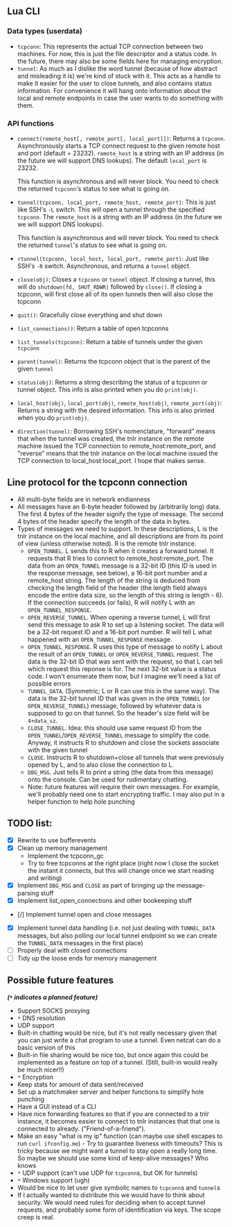 ## Lua CLI

### Data types (userdata)
  - `tcpconn`: This represents the actual TCP connection between
    two machines. For now, this is just the file descriptor and
    a status code. In the future, there may also be some fields
    here for managing encryption.
  - `tunnel`: As much as I dislike the word tunnel (because of how
    abstract and misleading it is) we're kind of stuck with it.
    This acts as a handle to make it easier for the user to close 
    tunnels, and also contains status information. For convenience
    it will hang onto information about the local and remote 
    endpoints in case the user wants to do something with them.

### API functions

  - `connect(remote_host[, remote_port[, local_port]])`: Returns
    a `tcpconn`. Asynchronously starts a TCP connect request to the
    given remote host and port (default = 23232). `remote_host` is
    a string with an IP address (in the future we will support
    DNS lookups). The default `local_port` is 23232.
    
    This function is asynchronous and will never block. You need to
    check the returned `tcpconn`'s status to see what is going on.
    
  - `tunnel(tcpconn, local_port, remote_host, remote_port)`: This is 
    just like SSH's `-L` switch. This will open a tunnel through the 
    specified `tcpconn`. The `remote_host` is a string with an IP address 
    (in the future we we will support DNS lookups).
    
    This function is asynchronous and will never block. You need to
    check the returned `tunnel`'s status to see what is going on.
    
  - `rtunnel(tcpconn, local_host, local_port, remote_port)`: Just like 
    SSH's `-R` switch. Asynchronous, and returns a `tunnel` object.
    
  - `close(obj)`: Closes a `tcpconn` or `tunnel` object. If closing a tunnel,
    this will do `shutdown(fd, SHUT_RDWR)` followed by `close()`. If closing
    a tcpconn, will first close all of its open tunnels then will also
    close the tcpconn
    
  - `quit()`: Gracefully close everything and shut down

  - `list_connections()`: Return a table of open tcpconns
    
  - `list_tunnels(tcpconn)`: Return a table of tunnels under the given
    `tcpconn`
    
  - `parent(tunnel)`: Returns the tcpconn object that is the parent of
    the given `tunnel`
    
  - `status(obj)`: Returns a string describing the status of a 
    tcpconn or tunnel object. This info is also printed when you
    do `print(obj)`.
    
  - `local_host(obj)`, `local_port(obj)`, `remote_host(obj)`, `remote_port(obj)`:
    Returns a string with the desired information. This info is also
    printed when you do `print(obj)`.
    
  - `direction(tunnel)`: Borrowing SSH's nomenclature, "forward" means 
    that when the tunnel was created, the tnlr instance on the remote
    machine issued the TCP connection to remote_host:remote_port, and
    "reverse" means that the tnlr instance on the local machine issued
    the TCP connection to local_host:local_port. I hope that makes sense.

## Line protocol for the tcpconn connection
  - All multi-byte fields are in network endianness
  - All messages have an 8-byte header followed by (arbitrarily long) data.
    The first 4 bytes of the header signify the type of message. The
    second 4 bytes of the header specify the length of the data in bytes.
  - Types of messages we need to support. In these descriptions, L is the
    tnlr instance on the local machine, and all descriptions are from its
    point of view (unless otherwise noted). R is the remote tnlr instance.
    - `OPEN_TUNNEL`. L sends this to R when it creates a forward tunnel. It
      requests that R tries to connect to remote_host:remote_port. The data
      from an `OPEN_TUNNEL` message is a 32-bit ID (this ID is used in the
      response message, see below), a 16-bit port number and a remote_host 
      string. The length of the string is deduced from checking the length 
      field of the header (the length field always encode the entire data
      size, so the length of this string is length - 6). If the connection
      succeeds (or fails), R will notify L with an `OPEN_TUNNEL_RESPONSE`.
    - `OPEN_REVERSE_TUNNEL`. When opening a reverse tunnel, L will first send
      this message to ask R to set up a listening socket. The data will be a
      32-bit request ID and a 16-bit port number. R will tell L what happened
      with an `OPEN_TUNNEL_RESPONSE` message.
    - `OPEN_TUNNEL_RESPONSE`. R uses this type of message to notify L about
      the result of an `OPEN_TUNNEL` or `OPEN_REVERSE_TUNNEL` request. The
      data is the 32-bit ID that was sent with the request, so that L can tell 
      which request this reponse is for. The next 32-bit value is a status 
      code. I won't enumerate them now, but I imagine we'll need a list of 
      possible errors
    - `TUNNEL_DATA`. (Symmetric; L or R can use this in the same way). The
      data is the 32-bit tunnel ID that was given in the `OPEN_TUNNEL` (or
      `OPEN_REVERSE_TUNNEL`) message, followed by whatever data is supposed
      to go on that tunnel. So the header's size field will be `4+data_sz`.
    - `CLOSE_TUNNEL`. Idea: this should use same request ID from the 
      `OPEN_TUNNEL`/`OPEN_REVERSE_TUNNEL` message to simplify the code. Anyway,
      it instructs R to shutdown and close the sockets associate with the 
      given tunnel
    - `CLOSE`. Instructs R to shutdown+close all tunnels that were previosuly
      opened by L, and to also close the connection to L.
    - `DBG_MSG`. Just tells R to print a string (the data from this message) 
      onto the console. Can be used for rudimentary chatting.
    - Note: future features will require their own messages. For example, we'll
      probably need one to start encrypting traffic. I may also put in a helper
      function to help hole punching

## TODO list:
- [x] Rewrite to use bufferevents
- [x] Clean up memory management
    - Implement the tcpconn_gc
    - Try to free tcpconns at the right place (right now I close the
      socket the instant it connects, but this will change once we
      start reading and writing)
- [x] Implement `DBG_MSG` and `CLOSE` as part of bringing up the message-parsing stuff
- [x] Implement list_open_connections and other bookeeping stuff
- [/] Implement tunnel open and close messages
- [x] Implement tunnel data handling (i.e. not just dealing with
      `TUNNEL_DATA` messages, but also polling our local tunnel endpoint
      so we can create the `TUNNEL_DATA` messages in the first place)
- [ ] Properly deal with closed connections
- [ ] Tidy up the loose ends for memory management

## Possible future features
_**(`*` indicates a planned feature)**_
  - Support SOCKS proxying
  - `*` DNS resolution
  - UDP support
  - Built-in chatting would be nice, but it's not really necessary
    given that you can just write a chat program to use a tunnel.
    Even netcat can do a basic version of this
  - Built-in file sharing would be nice too, but once again this 
    could be implemented as a feature on top of a tunnel. (Still, 
    built-in would really be much nicer!!)
  - `*` Encryption
  - Keep stats for amount of data sent/received
  - Set up a matchmaker server and helper functions to simplify 
    hole punching
  - Have a GUI instead of a CLI
  - Have nice forwarding features so that if you are connected to
    a tnlr instance, it becomes easier to connect to tnlr instances
    that that one is connected to already. ("Friend-of-a-friend").
  - Make an easy "what is my ip" function (can maybe use shell escapes
    to run `curl ifconfig.me`)
  - Try to guarantee liveness with timeouts? This is tricky because we might
    want a tunnel to stay open a really long time. So maybe we should use some
    kind of keep-alive messages? Who knows
  - `*` UDP support (can't use UDP for `tcpconn`s, but OK for tunnels)
  - `*` Windows support (ugh)
  - Would be nice to let user give symbolic names to `tcpconn`s and `tunnel`s
  - If I actually wanted to distribute this we would have to think about security.
    We would need rules for deciding when to accept tunnel requests, and probably
    some form of identification via keys. The scope creep is real.